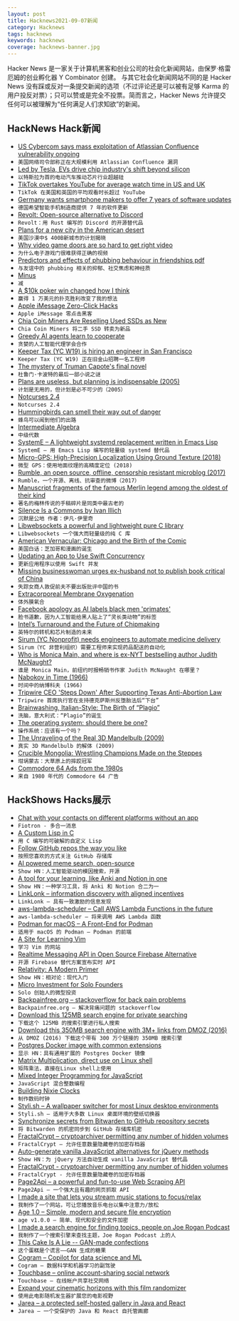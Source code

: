 ```yaml
---
layout: post
title: Hacknews2021-09-07新闻
category: Hacknews
tags: hacknews
keywords: hacknews
coverage: hacknews-banner.jpg
---
```


Hacker News 是一家关于计算机黑客和创业公司的社会化新闻网站，由保罗·格雷厄姆的创业孵化器 Y Combinator 创建。
与其它社会化新闻网站不同的是 Hacker News 没有踩或反对一条提交新闻的选项（不过评论还是可以被有足够 Karma 的用户投反对票）；只可以赞或是完全不投票。简而言之，Hacker News 允许提交任何可以被理解为“任何满足人们求知欲”的新闻。

## HackNews Hack新闻


- [US Cybercom says mass exploitation of Atlassian Confluence vulnerability ongoing](https://www.zdnet.com/article/us-cybercom-says-mass-exploitation-of-atlassian-confluence-vulnerability-ongoing-and-expected-to-accelerate/)
- `美国网络司令部称正在大规模利用 Atlassian Confluence 漏洞`
- [Led by Tesla, EVs drive chip industry's shift beyond silicon](https://asia.nikkei.com/Business/Tech/Semiconductors/Led-by-Tesla-EVs-drive-chip-industry-s-shift-beyond-silicon)
- `以特斯拉为首的电动汽车推动芯片行业超越硅`
- [TikTok overtakes YouTube for average watch time in US and UK](https://www.bbc.co.uk/news/technology-58464745)
- `TikTok 在美国和英国的平均观看时长超过 YouTube`
- [Germany wants smartphone makers to offer 7 years of software updates](https://www.xda-developers.com/germany-smartphone-makers-7-years-software-updates/)
- `德国希望智能手机制造商提供 7 年的软件更新`
- [Revolt: Open-source alternative to Discord](https://revolt.chat/)
- `Revolt：用 Rust 编写的 Discord 的开源替代品`
- [Plans for a new city in the American desert](https://www.cnn.com/style/article/telosa-marc-lore-blake-ingels-new-city/index.html)
- `美国沙漠中$ 400B新城市的计划揭晓`
- [Why video game doors are so hard to get right video](https://www.youtube.com/watch?v=AYEWsLdLmcc)
- `为什么电子游戏门很难获得正确的视频`
- [Predictors and effects of phubbing behaviour in friendships pdf](https://www.tandfonline.com/doi/pdf/10.1080/0144929X.2021.1943711)
- `与友谊中的 phubbing 相关的抑郁、社交焦虑和神经质`
- [Minus](https://minus.social/)
- `减`
- [A $10k poker win changed how I think](https://www.bbc.com/future/article/20210517-how-a-10k-poker-win-changed-how-i-think)
- `赢得 1 万美元的扑克胜利改变了我的想法`
- [Apple iMessage Zero-Click Hacks](https://www.wired.com/story/apple-imessage-zero-click-hacks/)
- `Apple iMessage 零点击黑客`
- [Chia Coin Miners Are Reselling Used SSDs as New](https://www.tomshardware.com/news/used-chia-ssds-resold)
- `Chia Coin Miners 将二手 SSD 转卖为新品`
- [Greedy AI agents learn to cooperate](https://spectrum.ieee.org/reinforcement-learning)
- `贪婪的人工智能代理学会合作`
- [Keeper Tax (YC W19) is hiring an engineer in San Francisco](https://angel.co/l/2vLWVu)
- `Keeper Tax (YC W19) 正在旧金山招聘一名工程师`
- [The mystery of Truman Capote's final novel](https://www.townandcountrymag.com/society/money-and-power/a36740693/truman-capote-la-cote-basque-scandal-answered-prayers-mystery/)
- `杜鲁门·卡波特的最后一部小说之谜`
- [Plans are useless, but planning is indispensable (2005)](https://www.pmi.org/learning/library/planning-process-indispensable-software-projects-7487)
- `计划是无用的，但计划是必不可少的（2005）`
- [Notcurses 2.4](https://github.com/dankamongmen/notcurses/releases/tag/v2.4.0)
- `Notcurses 2.4`
- [Hummingbirds can smell their way out of danger](https://news.ucr.edu/articles/2021/09/06/hummingbirds-can-smell-their-way-out-danger)
- `蜂鸟可以闻到他们的出路`
- [Intermediate Algebra](https://saylordotorg.github.io/text_intermediate-algebra/index.html)
- `中级代数`
- [SystemE – A lightweight systemd replacement written in Emacs Lisp](https://github.com/a-schaefers/systemE)
- `SystemE – 用 Emacs Lisp 编写的轻量级 systemd 替代品`
- [Micro-GPS: High-Precision Localization Using Ground Texture (2018)](https://microgps.cs.princeton.edu/)
- `微型 GPS：使用地面纹理的高精度定位 (2018)`
- [Rumble, an open source, offline, censorship resistant microblog (2017)](https://github.com/Marlinski/Rumble)
- `Rumble，一个开源、离线、抗审查的微博（2017）`
- [Manuscript fragments of the famous Merlin legend among the oldest of their kind](https://www.bristol.ac.uk/news/2021/september/bristol-merlin-update.html)
- `著名的梅林传说的手稿碎片是同类中最古老的`
- [Silence Is a Commons by Ivan Illich](https://dlc.dlib.indiana.edu/dlc/bitstream/handle/10535/5962/Silence%252520is%252520a%252520Commons.html?sequence=1&isAllowed=y)
- `沉默是公地 作者：伊凡·伊里奇`
- [Libwebsockets a powerful and lightweight pure C library](https://libwebsockets.org/)
- `Libwebsockets 一个强大而轻量级的纯 C 库`
- [American Vernacular: Chicago and the Birth of the Comic](https://www.newyorker.com/culture/culture-desk/american-vernacular-chicago-and-the-birth-of-the-comic)
- `美国白话：芝加哥和漫画的诞生`
- [Updating an App to Use Swift Concurrency](https://developer.apple.com/documentation/swift/swift_standard_library/concurrency/updating_an_app_to_use_swift_concurrency)
- `更新应用程序以使用 Swift 并发`
- [Missing businesswoman urges ex-husband not to publish book critical of China](https://www.npr.org/2021/09/06/1034556269/red-roulette-reveals-the-inside-of-chinas-wealth-making-machine)
- `失踪女商人敦促前夫不要出版批评中国的书`
- [Extracorporeal Membrane Oxygenation](https://en.wikipedia.org/wiki/Extracorporeal_membrane_oxygenation)
- `体外膜氧合`
- [Facebook apology as AI labels black men 'primates'](https://www.bbc.com/news/technology-58462511)
- `脸书道歉，因为人工智能给黑人贴上了“灵长类动物”的标签`
- [Intel’s Turnaround and the Future of Chipmaking](https://www.economist.com/business/intels-turnaround-and-the-future-of-chipmaking/21804288)
- `英特尔的转机和芯片制造的未来`
- [Sirum (YC Nonprofit) needs engineers to automate medicine delivery](item?id=28439730)
- `Sirum（YC 非营利组织）需要工程师来实现药品配送的自动化`
- [Who is Monica Main, and where is ex-NYT bestselling author Judith McNaught?](https://accrispin.blogspot.com/2021/09/very-weird-solicitation-alert-monica.html)
- `谁是 Monica Main，前纽约时报畅销书作家 Judith McNaught 在哪里？`
- [Nabokov in Time (1966)](https://newrepublic.com/article/61210/nabokov-time)
- `时间中的纳博科夫 (1966)`
- [Tripwire CEO 'Steps Down' After Supporting Texas Anti-Abortion Law](https://kotaku.com/tripwire-ceo-steps-down-after-supporting-texas-anti-abo-1847626560)
- `Tripwire 首席执行官在支持德克萨斯州反堕胎法后“下台”`
- [Brainwashing, Italian-Style: The Birth of “Plagio”](https://bitterwinter.org/brainwashing-italian-style-the-birth-of-plagio/)
- `洗脑，意大利式：“Plagio”的诞生`
- [The operating system: should there be one?](https://citeseerx.ist.psu.edu/viewdoc/download?doi=10.1.1.715.9197&rep=rep1&type=pdf)
- `操作系统：应该有一个吗？`
- [The Unraveling of the Real 3D Mandelbulb (2009)](https://www.skytopia.com/project/fractal/mandelbulb.html)
- `真实 3D Mandelbulb 的解体 (2009)`
- [Crucible Mongolia: Wrestling Champions Made on the Steppes](https://www.highbrowmagazine.com/12492-crucible-mongolia-wrestling-champions-made-steppes)
- `坩埚蒙古：大草原上的摔跤冠军`
- [Commodore 64 Ads from the 1980s](https://lunduke.substack.com/p/commodore-64-ads-from-the-1980s-still)
- `来自 1980 年代的 Commodore 64 广告`


## HackShows Hacks展示

- [ Chat with your contacts on different platforms without an app](https://fiotron.com/)
- `Fiotron - 多合一消息`
- [ A Custom Lisp in C](https://github.com/codr7/alisp)
- `用 C 编写的可破解的自定义 Lisp`
- [ Follow GitHub repos the way you like](https://ohmycode.cc)
- `按照您喜欢的方式关注 GitHub 存储库`
- [ AI powered meme search, open-source](http://examples.jina.ai:8501/)
- `Show HN：人工智能驱动的模因搜索，开源`
- [ A tool for your learning, like Anki and Notion in one](https://notegarden.web.app/)
- `Show HN：一种学习工具，将 Anki 和 Notion 合二为一`
- [ LinkLonk – information discovery with aligned incentives](https://linklonk.com)
- `LinkLonk – 具有一致激励的信息发现`
- [ aws-lambda-scheduler – Call AWS Lambda Functions in the future](https://github.com/oguzhan-yilmaz/aws-lambda-scheduler)
- `aws-lambda-scheduler – 将来调用 AWS Lambda 函数`
- [ Podman for macOS – A Front-End for Podman](https://github.com/heyvito/podman-macos)
- `适用于 macOS 的 Podman – Podman 的前端`
- [ A Site for Learning Vim](https://vim.is)
- `学习 Vim 的网站`
- [ Realtime Messaging API in Open Source Firebase Alternative](https://github.com/appwrite/appwrite)
- `开源 Firebase 替代方案宣布实时 API`
- [ Relativity: A Modern Primer](http://ramp-book.com/)
- `Show HN：相对论：现代入门`
- [ Micro Investment for Solo Founders](https://www.micro-invest.io/)
- `Solo 创始人的微型投资`
- [ Backpainfree.org – stackoverflow for back pain problems](https://backpainfree.org/)
- `Backpainfree.org – 解决背痛问题的 stackoverflow`
- [ Download this 125MB search engine for private searching](https://www.locserendipity.com/TitleSearch.html?q=Gutenberg)
- `下载这个 125MB 的搜索引擎进行私人搜索`
- [ Download this 350MB search engine with 3M+ links from DMOZ (2016)](https://www.locserendipity.com/DMOZ.html?q=number_theory)
- `从 DMOZ (2016) 下载这个带有 300 万个链接的 350MB 搜索引擎`
- [ Postgres Docker image with common extensions](https://github.com/supabase/postgres)
- `显示 HN：具有通用扩展的 Postgres Docker 镜像`
- [ Matrix Multiplication, direct use on Linux shell](https://github.com/abdulbadii/MatrixMultiplier/blob/main/README.md)
- `矩阵乘法，直接在Linux shell上使用`
- [ Mixed Integer Programming for JavaScript](https://observablehq.com/@tomlarkworthy/mip)
- `JavaScript 混合整数编程`
- [ Building Nixie Clocks](https://www.youtube.com/watch?v=rnRjuM7OjTg)
- `制作数码时钟`
- [ Styli.sh – A wallpaper switcher for most Linux desktop environments](https://github.com/thevinter/styli.sh)
- `Styli.sh – 适用于大多数 Linux 桌面环境的壁纸切换器`
- [ Synchronize secrets from Bitwarden to GitHub repository secrets](https://github.com/cstuder/secrethubwarden)
- `将 Bitwarden 的机密同步到 GitHub 存储库机密`
- [ FractalCrypt – cryptoarchiver permitting any number of hidden volumes](http://www.github.com/zorggish/FractalCryptGUI)
- `FractalCrypt – 允许任意数量隐藏卷的加密存档器`
- [ Auto-generate vanilla JavaScript alternatives for jQuery methods](https://github.com/sachinchoolur/replace-jquery)
- `Show HN：为 jQuery 方法自动生成 vanilla JavaScript 替代品`
- [ FractalCrypt - cryptoarchiver permitting any number of hidden volumes](https://github.com/zorggish/FractalCryptGUI)
- `FractalCrypt - 允许任意数量隐藏卷的加密存档器`
- [ Page2Api – a powerful and fun-to-use Web Scraping API](https://www.page2api.com?ref=hackernews)
- `Page2Api – 一个强大且有趣的网页抓取 API`
- [ I made a site that lets you stream music stations to focus/relax](https://www.focusli.com/)
- `我制作了一个网站，可让您播放音乐电台以集中注意力/放松`
- [ Age 1.0 – Simple, modern and secure file encryption](https://github.com/FiloSottile/age/releases/tag/v1.0.0)
- `age v1.0.0 – 简单、现代和安全的文件加密`
- [ I made a search engine for finding topics, people on Joe Rogan Podcast](https://jrelist.com/)
- `我制作了一个搜索引擎来查找主题，Joe Rogan Podcast 上的人`
- [ This Cake Is A Lie -- GAN-made confections](https://thiscakeisalie.com)
- `这个蛋糕是个谎言——GAN 生成的糖果`
- [ Cogram – Copilot for data science and ML](https://cogram.ai)
- `Cogram – 数据科学和机器学习的副驾驶`
- [ Touchbase – online account-sharing social network](https://touchbase.id)
- `Touchbase – 在线帐户共享社交网络`
- [ Expand your cinematic horizons with this film randomizer](https://www.locserendipity.com/Film.html)
- `使用此电影随机发生器扩展您的电影视野`
- [ Jarea – a protected self-hosted gallery in Java and React](https://github.com/henkexbg/jarea-gallery)
- `Jarea – 一个受保护的 Java 和 React 自托管画廊`

